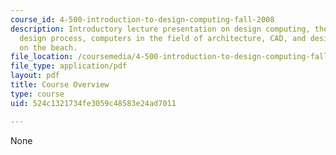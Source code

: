 ```yaml
---
course_id: 4-500-introduction-to-design-computing-fall-2008
description: Introductory lecture presentation on design computing, the architectural
  design process, computers in the field of architecture, CAD, and designing a cabin
  on the beach.
file_location: /coursemedia/4-500-introduction-to-design-computing-fall-2008/524c1321734fe3059c48583e24ad7011_lec1a.pdf
file_type: application/pdf
layout: pdf
title: Course Overview
type: course
uid: 524c1321734fe3059c48583e24ad7011

---
```

None